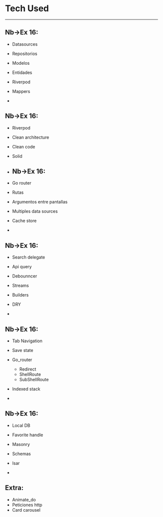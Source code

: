 # Tech Used
---
 ## Nb->Ex 16:
- Datasources
- Repositorios
- Modelos
- Entidades
- Riverpod
- Mappers

-
 ## Nb->Ex 16:
- Riverpod
- Clean architecture
- Clean code
- Solid

-
  ## Nb->Ex 16:
- Go router 
- Rutas
- Argumentos entre pantallas
- Multiples data sources
- Cache store

-
 ## Nb->Ex 16:
- Search delegate
- Api query
- Debounncer
- Streams
- Builders
- DRY

-
 ## Nb->Ex 16:
- Tab Navigation
- Save state
- Go_router
    - Redirect
    - ShellRoute
    - SubShellRoute
- Indexed stack


-
 ## Nb->Ex 16:
- Local DB
- Favorite handle
- Masonry
- Schemas
- Isar

-
## Extra:
- Animate_do
- Peticiones http
- Card carousel